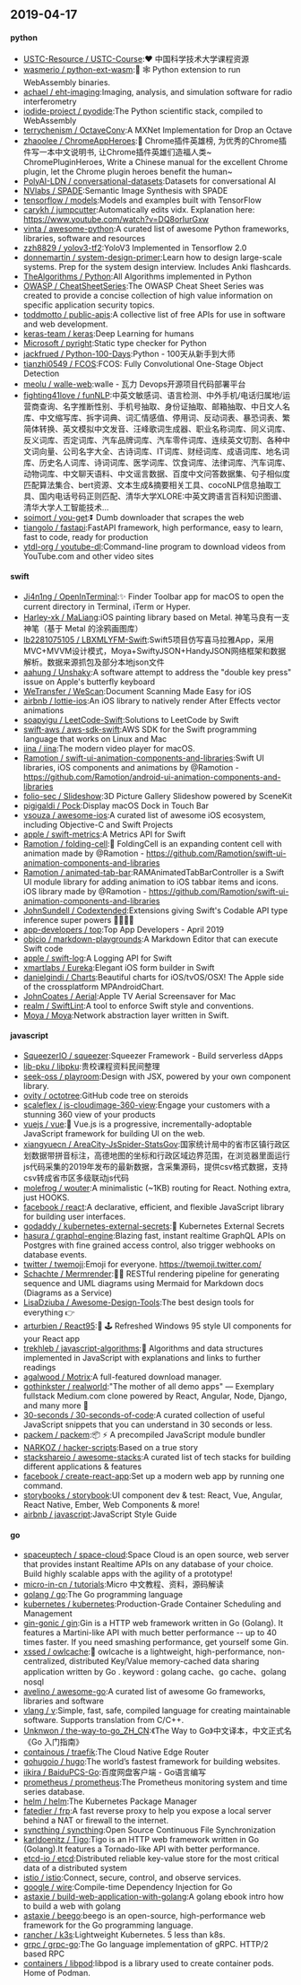 ## 2019-04-17

#### python
* [USTC-Resource / USTC-Course](https://github.com/USTC-Resource/USTC-Course):❤️
中国科学技术大学课程资源
* [wasmerio / python-ext-wasm](https://github.com/wasmerio/python-ext-wasm):🐍
🕸
Python extension to run WebAssembly binaries.
* [achael / eht-imaging](https://github.com/achael/eht-imaging):Imaging, analysis, and simulation software for radio interferometry
* [iodide-project / pyodide](https://github.com/iodide-project/pyodide):The Python scientific stack, compiled to WebAssembly
* [terrychenism / OctaveConv](https://github.com/terrychenism/OctaveConv):A MXNet Implementation for Drop an Octave
* [zhaoolee / ChromeAppHeroes](https://github.com/zhaoolee/ChromeAppHeroes):🌈
Chrome插件英雄榜, 为优秀的Chrome插件写一本中文说明书, 让Chrome插件英雄们造福人类~ ChromePluginHeroes, Write a Chinese manual for the excellent Chrome plugin, let the Chrome plugin heroes benefit the human~
* [PolyAI-LDN / conversational-datasets](https://github.com/PolyAI-LDN/conversational-datasets):Datasets for conversational AI
* [NVlabs / SPADE](https://github.com/NVlabs/SPADE):Semantic Image Synthesis with SPADE
* [tensorflow / models](https://github.com/tensorflow/models):Models and examples built with TensorFlow
* [carykh / jumpcutter](https://github.com/carykh/jumpcutter):Automatically edits vidx. Explanation here: https://www.youtube.com/watch?v=DQ8orIurGxw
* [vinta / awesome-python](https://github.com/vinta/awesome-python):A curated list of awesome Python frameworks, libraries, software and resources
* [zzh8829 / yolov3-tf2](https://github.com/zzh8829/yolov3-tf2):YoloV3 Implemented in Tensorflow 2.0
* [donnemartin / system-design-primer](https://github.com/donnemartin/system-design-primer):Learn how to design large-scale systems. Prep for the system design interview. Includes Anki flashcards.
* [TheAlgorithms / Python](https://github.com/TheAlgorithms/Python):All Algorithms implemented in Python
* [OWASP / CheatSheetSeries](https://github.com/OWASP/CheatSheetSeries):The OWASP Cheat Sheet Series was created to provide a concise collection of high value information on specific application security topics.
* [toddmotto / public-apis](https://github.com/toddmotto/public-apis):A collective list of free APIs for use in software and web development.
* [keras-team / keras](https://github.com/keras-team/keras):Deep Learning for humans
* [Microsoft / pyright](https://github.com/Microsoft/pyright):Static type checker for Python
* [jackfrued / Python-100-Days](https://github.com/jackfrued/Python-100-Days):Python - 100天从新手到大师
* [tianzhi0549 / FCOS](https://github.com/tianzhi0549/FCOS):FCOS: Fully Convolutional One-Stage Object Detection
* [meolu / walle-web](https://github.com/meolu/walle-web):walle - 瓦力 Devops开源项目代码部署平台
* [fighting41love / funNLP](https://github.com/fighting41love/funNLP):中英文敏感词、语言检测、中外手机/电话归属地/运营商查询、名字推断性别、手机号抽取、身份证抽取、邮箱抽取、中日文人名库、中文缩写库、拆字词典、词汇情感值、停用词、反动词表、暴恐词表、繁简体转换、英文模拟中文发音、汪峰歌词生成器、职业名称词库、同义词库、反义词库、否定词库、汽车品牌词库、汽车零件词库、连续英文切割、各种中文词向量、公司名字大全、古诗词库、IT词库、财经词库、成语词库、地名词库、历史名人词库、诗词词库、医学词库、饮食词库、法律词库、汽车词库、动物词库、中文聊天语料、中文谣言数据、百度中文问答数据集、句子相似度匹配算法集合、bert资源、文本生成&摘要相关工具、cocoNLP信息抽取工具、国内电话号码正则匹配、清华大学XLORE:中英文跨语言百科知识图谱、清华大学人工智能技术…
* [soimort / you-get](https://github.com/soimort/you-get):⏬
Dumb downloader that scrapes the web
* [tiangolo / fastapi](https://github.com/tiangolo/fastapi):FastAPI framework, high performance, easy to learn, fast to code, ready for production
* [ytdl-org / youtube-dl](https://github.com/ytdl-org/youtube-dl):Command-line program to download videos from YouTube.com and other video sites

#### swift
* [Ji4n1ng / OpenInTerminal](https://github.com/Ji4n1ng/OpenInTerminal):✨
Finder Toolbar app for macOS to open the current directory in Terminal, iTerm or Hyper.
* [Harley-xk / MaLiang](https://github.com/Harley-xk/MaLiang):iOS painting library based on Metal. 神笔马良有一支神笔（基于 Metal 的涂鸦画图库）
* [lb2281075105 / LBXMLYFM-Swift](https://github.com/lb2281075105/LBXMLYFM-Swift):Swift5项目仿写喜马拉雅App，采用MVC+MVVM设计模式，Moya+SwiftyJSON+HandyJSON网络框架和数据解析。数据来源抓包及部分本地json文件
* [aahung / Unshaky](https://github.com/aahung/Unshaky):A software attempt to address the "double key press" issue on Apple's butterfly keyboard
* [WeTransfer / WeScan](https://github.com/WeTransfer/WeScan):Document Scanning Made Easy for iOS
* [airbnb / lottie-ios](https://github.com/airbnb/lottie-ios):An iOS library to natively render After Effects vector animations
* [soapyigu / LeetCode-Swift](https://github.com/soapyigu/LeetCode-Swift):Solutions to LeetCode by Swift
* [swift-aws / aws-sdk-swift](https://github.com/swift-aws/aws-sdk-swift):AWS SDK for the Swift programming language that works on Linux and Mac
* [iina / iina](https://github.com/iina/iina):The modern video player for macOS.
* [Ramotion / swift-ui-animation-components-and-libraries](https://github.com/Ramotion/swift-ui-animation-components-and-libraries):Swift UI libraries, iOS components and animations by @Ramotion - https://github.com/Ramotion/android-ui-animation-components-and-libraries
* [folio-sec / Slideshow](https://github.com/folio-sec/Slideshow):3D Picture Gallery Slideshow powered by SceneKit
* [pigigaldi / Pock](https://github.com/pigigaldi/Pock):Display macOS Dock in Touch Bar
* [vsouza / awesome-ios](https://github.com/vsouza/awesome-ios):A curated list of awesome iOS ecosystem, including Objective-C and Swift Projects
* [apple / swift-metrics](https://github.com/apple/swift-metrics):A Metrics API for Swift
* [Ramotion / folding-cell](https://github.com/Ramotion/folding-cell):📃
FoldingCell is an expanding content cell with animation made by @Ramotion - https://github.com/Ramotion/swift-ui-animation-components-and-libraries
* [Ramotion / animated-tab-bar](https://github.com/Ramotion/animated-tab-bar):RAMAnimatedTabBarController is a Swift UI module library for adding animation to iOS tabbar items and icons. iOS library made by @Ramotion - https://github.com/Ramotion/swift-ui-animation-components-and-libraries
* [JohnSundell / Codextended](https://github.com/JohnSundell/Codextended):Extensions giving Swift's Codable API type inference super powers 🦸‍♂️🦹‍♀️
* [app-developers / top](https://github.com/app-developers/top):Top App Developers - April 2019
* [objcio / markdown-playgrounds](https://github.com/objcio/markdown-playgrounds):A Markdown Editor that can execute Swift code
* [apple / swift-log](https://github.com/apple/swift-log):A Logging API for Swift
* [xmartlabs / Eureka](https://github.com/xmartlabs/Eureka):Elegant iOS form builder in Swift
* [danielgindi / Charts](https://github.com/danielgindi/Charts):Beautiful charts for iOS/tvOS/OSX! The Apple side of the crossplatform MPAndroidChart.
* [JohnCoates / Aerial](https://github.com/JohnCoates/Aerial):Apple TV Aerial Screensaver for Mac
* [realm / SwiftLint](https://github.com/realm/SwiftLint):A tool to enforce Swift style and conventions.
* [Moya / Moya](https://github.com/Moya/Moya):Network abstraction layer written in Swift.

#### javascript
* [SqueezerIO / squeezer](https://github.com/SqueezerIO/squeezer):Squeezer Framework - Build serverless dApps
* [lib-pku / libpku](https://github.com/lib-pku/libpku):贵校课程资料民间整理
* [seek-oss / playroom](https://github.com/seek-oss/playroom):Design with JSX, powered by your own component library.
* [ovity / octotree](https://github.com/ovity/octotree):GitHub code tree on steroids
* [scaleflex / js-cloudimage-360-view](https://github.com/scaleflex/js-cloudimage-360-view):Engage your customers with a stunning 360 view of your products
* [vuejs / vue](https://github.com/vuejs/vue):🖖
Vue.js is a progressive, incrementally-adoptable JavaScript framework for building UI on the web.
* [xiangyuecn / AreaCity-JsSpider-StatsGov](https://github.com/xiangyuecn/AreaCity-JsSpider-StatsGov):国家统计局中的省市区镇行政区划数据带拼音标注，高德地图的坐标和行政区域边界范围，在浏览器里面运行js代码采集的2019年发布的最新数据，含采集源码，提供csv格式数据，支持csv转成省市区多级联动js代码
* [molefrog / wouter](https://github.com/molefrog/wouter):A minimalistic (~1KB) routing for React. Nothing extra, just HOOKS.
* [facebook / react](https://github.com/facebook/react):A declarative, efficient, and flexible JavaScript library for building user interfaces.
* [godaddy / kubernetes-external-secrets](https://github.com/godaddy/kubernetes-external-secrets):💂
Kubernetes External Secrets
* [hasura / graphql-engine](https://github.com/hasura/graphql-engine):Blazing fast, instant realtime GraphQL APIs on Postgres with fine grained access control, also trigger webhooks on database events.
* [twitter / twemoji](https://github.com/twitter/twemoji):Emoji for everyone. https://twemoji.twitter.com/
* [Schachte / Mermrender](https://github.com/Schachte/Mermrender):🧜‍♀️ RESTful rendering pipeline for generating sequence and UML diagrams using Mermaid for Markdown docs (Diagrams as a Service)
* [LisaDziuba / Awesome-Design-Tools](https://github.com/LisaDziuba/Awesome-Design-Tools):The best design tools for everything
👉
* [arturbien / React95](https://github.com/arturbien/React95):🌈
🕹
Refreshed Windows 95 style UI components for your React app
* [trekhleb / javascript-algorithms](https://github.com/trekhleb/javascript-algorithms):📝
Algorithms and data structures implemented in JavaScript with explanations and links to further readings
* [agalwood / Motrix](https://github.com/agalwood/Motrix):A full-featured download manager.
* [gothinkster / realworld](https://github.com/gothinkster/realworld):"The mother of all demo apps" — Exemplary fullstack Medium.com clone powered by React, Angular, Node, Django, and many more
🏅
* [30-seconds / 30-seconds-of-code](https://github.com/30-seconds/30-seconds-of-code):A curated collection of useful JavaScript snippets that you can understand in 30 seconds or less.
* [packem / packem](https://github.com/packem/packem):📦
⚡ A precompiled JavaScript module bundler
* [NARKOZ / hacker-scripts](https://github.com/NARKOZ/hacker-scripts):Based on a true story
* [stackshareio / awesome-stacks](https://github.com/stackshareio/awesome-stacks):A curated list of tech stacks for building different applications & features
* [facebook / create-react-app](https://github.com/facebook/create-react-app):Set up a modern web app by running one command.
* [storybooks / storybook](https://github.com/storybooks/storybook):UI component dev & test: React, Vue, Angular, React Native, Ember, Web Components & more!
* [airbnb / javascript](https://github.com/airbnb/javascript):JavaScript Style Guide

#### go
* [spaceuptech / space-cloud](https://github.com/spaceuptech/space-cloud):Space Cloud is an open source, web server that provides instant Realtime APIs on any database of your choice. Build highly scalable apps with the agility of a prototype!
* [micro-in-cn / tutorials](https://github.com/micro-in-cn/tutorials):Micro 中文教程、资料，源码解读
* [golang / go](https://github.com/golang/go):The Go programming language
* [kubernetes / kubernetes](https://github.com/kubernetes/kubernetes):Production-Grade Container Scheduling and Management
* [gin-gonic / gin](https://github.com/gin-gonic/gin):Gin is a HTTP web framework written in Go (Golang). It features a Martini-like API with much better performance -- up to 40 times faster. If you need smashing performance, get yourself some Gin.
* [xssed / owlcache](https://github.com/xssed/owlcache):🦉
owlcache is a lightweight, high-performance, non-centralized, distributed Key/Value memory-cached data sharing application written by Go . keyword : golang cache、go cache、golang nosql
* [avelino / awesome-go](https://github.com/avelino/awesome-go):A curated list of awesome Go frameworks, libraries and software
* [vlang / v](https://github.com/vlang/v):Simple, fast, safe, compiled language for creating maintainable software. Supports translation from C/C++.
* [Unknwon / the-way-to-go_ZH_CN](https://github.com/Unknwon/the-way-to-go_ZH_CN):《The Way to Go》中文译本，中文正式名《Go 入门指南》
* [containous / traefik](https://github.com/containous/traefik):The Cloud Native Edge Router
* [gohugoio / hugo](https://github.com/gohugoio/hugo):The world’s fastest framework for building websites.
* [iikira / BaiduPCS-Go](https://github.com/iikira/BaiduPCS-Go):百度网盘客户端 - Go语言编写
* [prometheus / prometheus](https://github.com/prometheus/prometheus):The Prometheus monitoring system and time series database.
* [helm / helm](https://github.com/helm/helm):The Kubernetes Package Manager
* [fatedier / frp](https://github.com/fatedier/frp):A fast reverse proxy to help you expose a local server behind a NAT or firewall to the internet.
* [syncthing / syncthing](https://github.com/syncthing/syncthing):Open Source Continuous File Synchronization
* [karldoenitz / Tigo](https://github.com/karldoenitz/Tigo):Tigo is an HTTP web framework written in Go (Golang).It features a Tornado-like API with better performance.
* [etcd-io / etcd](https://github.com/etcd-io/etcd):Distributed reliable key-value store for the most critical data of a distributed system
* [istio / istio](https://github.com/istio/istio):Connect, secure, control, and observe services.
* [google / wire](https://github.com/google/wire):Compile-time Dependency Injection for Go
* [astaxie / build-web-application-with-golang](https://github.com/astaxie/build-web-application-with-golang):A golang ebook intro how to build a web with golang
* [astaxie / beego](https://github.com/astaxie/beego):beego is an open-source, high-performance web framework for the Go programming language.
* [rancher / k3s](https://github.com/rancher/k3s):Lightweight Kubernetes. 5 less than k8s.
* [grpc / grpc-go](https://github.com/grpc/grpc-go):The Go language implementation of gRPC. HTTP/2 based RPC
* [containers / libpod](https://github.com/containers/libpod):libpod is a library used to create container pods. Home of Podman.
